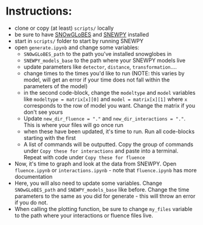 # Instructions:
- clone or copy (at least) `scripts/` locally
- be sure to have [SNOwGLoBES](https://github.com/SNOwGLoBES/snowglobes) and [SNEWPY](https://snewpy.readthedocs.io/en/stable/gettingstarted.html#installation) installed
- start in `scripts/` folder to start by running SNEWPY
- open `generate.ipynb` and change some variables:
  - `SNOwGLoBES_path` to the path you've installed snowglobes in
  - `SNEWPY_models_base` to the path where your SNEWPY models live
  - update parameters like `detector`, `distance`, `transformation`....
  - change times to the times you'd like to run (NOTE: this varies by model, will get an error if your time does not fall within the parameters of the model)
  - in the second code-block, change the `modeltype` and `model` variables like `modeltype = matrix[x][0]` and `model = matrix[x][1]` where `x` corresponds to the row of model you want. Change the matrix if you don't see yours
  - Update `new_dir_fluence = "."` and `new_dir_interactions = "."`. This is where your files will go once run
  - when these have been updated, it's time to run. Run all code-blocks starting with the first
  - A list of commands will be outputted. Copy the group of commands under `Copy these for interactions` and paste into a terminal. Repeat with code under `Copy these for fluence`
 - Now, it's time to graph and look at the data from SNEWPY. Open `fluence.ipynb` or `interactions.ipynb` - note that `fluence.ipynb` has more documentation
  - Here, you will also need to update some variables. Change `SNOwGLoBES_path` and `SNEWPY_models_base` like before. Change the time parameters to the same as you did for generate - this will throw an error if you do not.
  - When calling the plotting function, be sure to change `my_files` variable to the path where your interactions or fluence files live. 